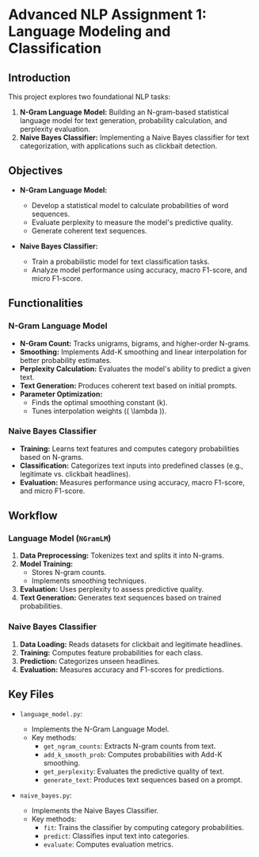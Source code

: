 # Advanced NLP Assignment 1: Language Modeling and Classification

## Introduction
This project explores two foundational NLP tasks:

1. **N-Gram Language Model:** Building an N-gram-based statistical language model for text generation, probability calculation, and perplexity evaluation.
2. **Naive Bayes Classifier:** Implementing a Naive Bayes classifier for text categorization, with applications such as clickbait detection.

## Objectives
- **N-Gram Language Model:**
  - Develop a statistical model to calculate probabilities of word sequences.
  - Evaluate perplexity to measure the model's predictive quality.
  - Generate coherent text sequences.

- **Naive Bayes Classifier:**
  - Train a probabilistic model for text classification tasks.
  - Analyze model performance using accuracy, macro F1-score, and micro F1-score.

## Functionalities
### N-Gram Language Model
- **N-Gram Count:** Tracks unigrams, bigrams, and higher-order N-grams.
- **Smoothing:** Implements Add-K smoothing and linear interpolation for better probability estimates.
- **Perplexity Calculation:** Evaluates the model's ability to predict a given text.
- **Text Generation:** Produces coherent text based on initial prompts.
- **Parameter Optimization:**
  - Finds the optimal smoothing constant (k).
  - Tunes interpolation weights (\( \lambda \)).

### Naive Bayes Classifier
- **Training:** Learns text features and computes category probabilities based on N-grams.
- **Classification:** Categorizes text inputs into predefined classes (e.g., legitimate vs. clickbait headlines).
- **Evaluation:** Measures performance using accuracy, macro F1-score, and micro F1-score.

## Workflow
### Language Model (`NGramLM`)
1. **Data Preprocessing:** Tokenizes text and splits it into N-grams.
2. **Model Training:**
   - Stores N-gram counts.
   - Implements smoothing techniques.
3. **Evaluation:** Uses perplexity to assess predictive quality.
4. **Text Generation:** Generates text sequences based on trained probabilities.

### Naive Bayes Classifier
1. **Data Loading:** Reads datasets for clickbait and legitimate headlines.
2. **Training:** Computes feature probabilities for each class.
3. **Prediction:** Categorizes unseen headlines.
4. **Evaluation:** Measures accuracy and F1-scores for predictions.

## Key Files
- `language_model.py`:
  - Implements the N-Gram Language Model.
  - Key methods:
    - `get_ngram_counts`: Extracts N-gram counts from text.
    - `add_k_smooth_prob`: Computes probabilities with Add-K smoothing.
    - `get_perplexity`: Evaluates the predictive quality of text.
    - `generate_text`: Produces text sequences based on a prompt.

- `naive_bayes.py`:
  - Implements the Naive Bayes Classifier.
  - Key methods:
    - `fit`: Trains the classifier by computing category probabilities.
    - `predict`: Classifies input text into categories.
    - `evaluate`: Computes evaluation metrics.



